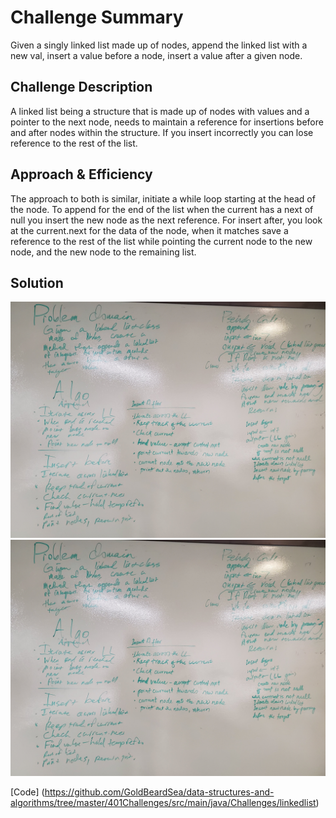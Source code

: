 # Challenge Summary
Given a singly linked list made up of nodes, append the linked list with a new val, insert a value before a node, insert a value after a given node. 

## Challenge Description
A linked list being a structure that is made up of nodes with values and a pointer to the next node, needs to maintain a reference for insertions before and after nodes within the structure. If you insert incorrectly you can lose reference to the rest of the list. 

## Approach & Efficiency
The approach to both is similar, initiate a while loop starting at the head of the node. To append for the end of the list when the current has a next of null you insert the new node as the next reference. For insert after, you look at the current.next for the data of the node, when it matches save a reference to the rest of the list while pointing the current node to the new node, and the new node to the remaining list.

## Solution
![alt text](https://raw.githubusercontent.com/GoldBeardSea/data-structures-and-algorithms/master/assets/llinsertions.jpg "White Board")
![alt text](https://raw.githubusercontent.com/GoldBeardSea/data-structures-and-algorithms/master/assets/llinsertions.jpg "White Board 2")

[Code] (https://github.com/GoldBeardSea/data-structures-and-algorithms/tree/master/401Challenges/src/main/java/Challenges/linkedlist)